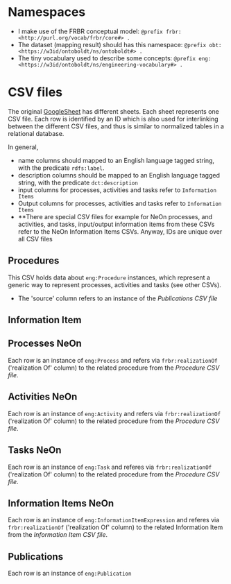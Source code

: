 

# Namespaces
    
* I make use of the FRBR conceptual model: `@prefix frbr: <http://purl.org/vocab/frbr/core#> .`
* The dataset (mapping result) should has this namespace: `@prefix obt: <https://w3id/ontoboldt/ns/ontoboldt#> .`
* The tiny vocabulary used to describe some concepts: `@prefix eng: <https://w3id/ontoboldt/ns/engineering-vocabulary#> .`


# CSV files

The original [GoogleSheet](https://docs.google.com/spreadsheets/d/1ttQ4Y_hsqVoOIU85oBNmL1p9WMPHQ_6-bqQoBoEWCsc/edit#gid=1859796660) has different sheets.
Each sheet represents one CSV file.
Each row is identified by an ID which is also used for interlinking between
the different CSV files, and thus is similar to normalized tables in
a relational database.


In general,

* name columns should mapped to an English language tagged string, with the predicate `rdfs:label`.
* description columns should be mapped to an English language tagged string, with the predicate `dct:description`
* input columns for processes, activities and tasks refer to `Information Items`
* Output columns for processes, activities and tasks refer to `Information Items`
* **There are special CSV files for example for NeOn processes, and activities, and tasks, input/output information items from these CSVs refer to the NeOn Information Items CSVs. Anyway, IDs are unique over all CSV files

## Procedures

This CSV holds data about `eng:Procedure` instances, which represent a
generic way to represent processes, activities and tasks (see other CSVs).

* The 'source' column refers to an instance of the *Publications CSV file*

## Information Item

## Processes NeOn

Each row is an instance of `eng:Process` and refers via `frbr:realizationOf`
('realization Of' column) to the related procedure from the *Procedure CSV file*.

## Activities NeOn

Each row is an instance of `eng:Activity` and refers via `frbr:realizationOf`
('realization Of' column) to the related procedure from the *Procedure CSV file*.

## Tasks NeOn

Each row is an instance of `eng:Task` and referes via `frbr:realizationOf`
('realization Of' column) to the related procedure from the *Procedure CSV file*.

## Information Items NeOn

Each row is an instance of `eng:InformationItemExpression` and referes via `frbr:realizationOf`
('realization Of' column) to the related Information Item from the *Information Item CSV file*.

## Publications

Each row is an instance of `eng:Publication`



